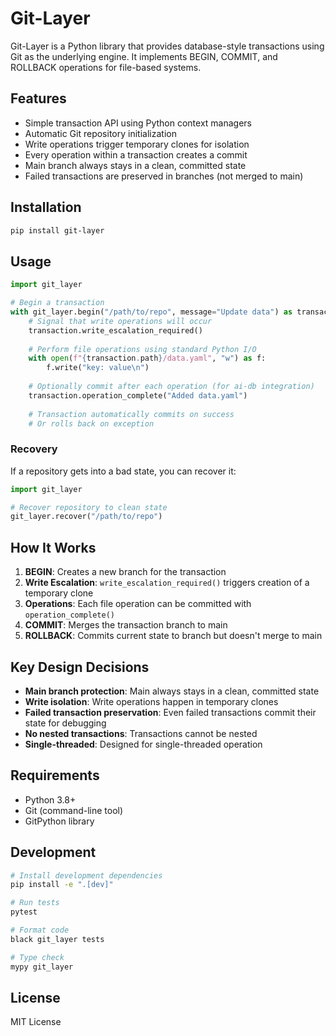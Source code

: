# Git-Layer

Git-Layer is a Python library that provides database-style transactions using Git as the underlying engine. It implements BEGIN, COMMIT, and ROLLBACK operations for file-based systems.

## Features

- Simple transaction API using Python context managers
- Automatic Git repository initialization
- Write operations trigger temporary clones for isolation
- Every operation within a transaction creates a commit
- Main branch always stays in a clean, committed state
- Failed transactions are preserved in branches (not merged to main)

## Installation

```bash
pip install git-layer
```

## Usage

```python
import git_layer

# Begin a transaction
with git_layer.begin("/path/to/repo", message="Update data") as transaction:
    # Signal that write operations will occur
    transaction.write_escalation_required()
    
    # Perform file operations using standard Python I/O
    with open(f"{transaction.path}/data.yaml", "w") as f:
        f.write("key: value\n")
    
    # Optionally commit after each operation (for ai-db integration)
    transaction.operation_complete("Added data.yaml")
    
    # Transaction automatically commits on success
    # Or rolls back on exception
```

### Recovery

If a repository gets into a bad state, you can recover it:

```python
import git_layer

# Recover repository to clean state
git_layer.recover("/path/to/repo")
```

## How It Works

1. **BEGIN**: Creates a new branch for the transaction
2. **Write Escalation**: `write_escalation_required()` triggers creation of a temporary clone
3. **Operations**: Each file operation can be committed with `operation_complete()`
4. **COMMIT**: Merges the transaction branch to main
5. **ROLLBACK**: Commits current state to branch but doesn't merge to main

## Key Design Decisions

- **Main branch protection**: Main always stays in a clean, committed state
- **Write isolation**: Write operations happen in temporary clones
- **Failed transaction preservation**: Even failed transactions commit their state for debugging
- **No nested transactions**: Transactions cannot be nested
- **Single-threaded**: Designed for single-threaded operation

## Requirements

- Python 3.8+
- Git (command-line tool)
- GitPython library

## Development

```bash
# Install development dependencies
pip install -e ".[dev]"

# Run tests
pytest

# Format code
black git_layer tests

# Type check
mypy git_layer
```

## License

MIT License